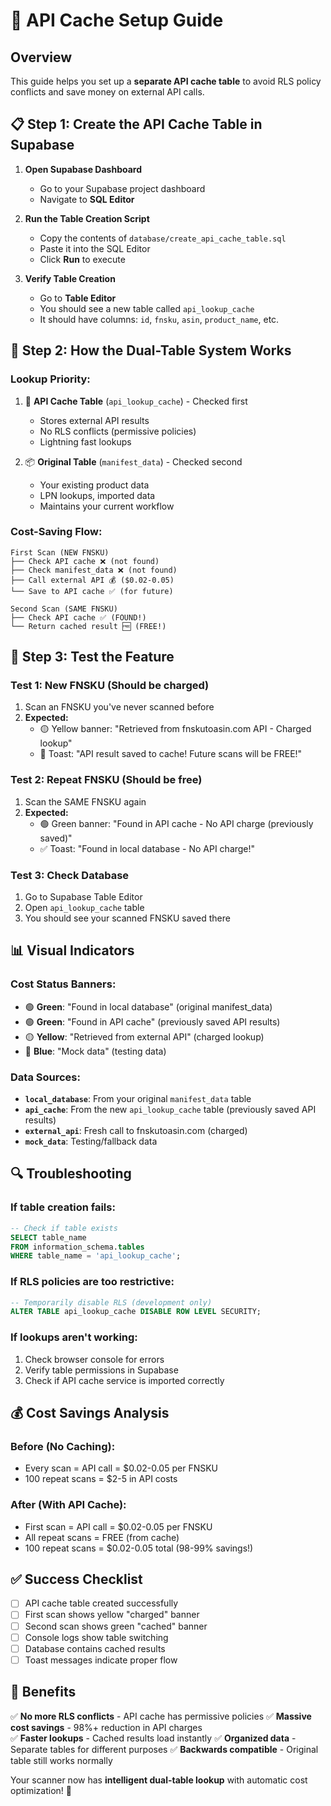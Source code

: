 # 🚀 API Cache Setup Guide

## Overview
This guide helps you set up a **separate API cache table** to avoid RLS policy conflicts and save money on external API calls.

## 📋 **Step 1: Create the API Cache Table in Supabase**

1. **Open Supabase Dashboard**
   - Go to your Supabase project dashboard
   - Navigate to **SQL Editor**

2. **Run the Table Creation Script**
   - Copy the contents of `database/create_api_cache_table.sql`
   - Paste it into the SQL Editor
   - Click **Run** to execute

3. **Verify Table Creation**
   - Go to **Table Editor**
   - You should see a new table called `api_lookup_cache`
   - It should have columns: `id`, `fnsku`, `asin`, `product_name`, etc.

## 🔧 **Step 2: How the Dual-Table System Works**

### **Lookup Priority:**
1. 🚀 **API Cache Table** (`api_lookup_cache`) - Checked first
   - Stores external API results
   - No RLS conflicts (permissive policies)
   - Lightning fast lookups

2. 📦 **Original Table** (`manifest_data`) - Checked second  
   - Your existing product data
   - LPN lookups, imported data
   - Maintains your current workflow

### **Cost-Saving Flow:**
```
First Scan (NEW FNSKU)
├── Check API cache ❌ (not found)
├── Check manifest_data ❌ (not found) 
├── Call external API 💰 ($0.02-0.05)
└── Save to API cache ✅ (for future)

Second Scan (SAME FNSKU)  
├── Check API cache ✅ (FOUND!)
└── Return cached result 🆓 (FREE!)
```

## 🎯 **Step 3: Test the Feature**

### **Test 1: New FNSKU (Should be charged)**
1. Scan an FNSKU you've never scanned before
2. **Expected:**
   - 🟡 Yellow banner: "Retrieved from fnskutoasin.com API - Charged lookup"
   - 💾 Toast: "API result saved to cache! Future scans will be FREE!"

### **Test 2: Repeat FNSKU (Should be free)**
1. Scan the SAME FNSKU again
2. **Expected:**
   - 🟢 Green banner: "Found in API cache - No API charge (previously saved)"
   - ✅ Toast: "Found in local database - No API charge!"

### **Test 3: Check Database**
1. Go to Supabase Table Editor
2. Open `api_lookup_cache` table
3. You should see your scanned FNSKU saved there

## 📊 **Visual Indicators**

### **Cost Status Banners:**
- 🟢 **Green**: "Found in local database" (original manifest_data)
- 🟢 **Green**: "Found in API cache" (previously saved API results)  
- 🟡 **Yellow**: "Retrieved from external API" (charged lookup)
- 🔵 **Blue**: "Mock data" (testing data)

### **Data Sources:**
- **`local_database`**: From your original `manifest_data` table
- **`api_cache`**: From the new `api_lookup_cache` table (previously saved API results)
- **`external_api`**: Fresh call to fnskutoasin.com (charged)
- **`mock_data`**: Testing/fallback data

## 🔍 **Troubleshooting**

### **If table creation fails:**
```sql
-- Check if table exists
SELECT table_name 
FROM information_schema.tables 
WHERE table_name = 'api_lookup_cache';
```

### **If RLS policies are too restrictive:**
```sql
-- Temporarily disable RLS (development only)
ALTER TABLE api_lookup_cache DISABLE ROW LEVEL SECURITY;
```

### **If lookups aren't working:**
1. Check browser console for errors
2. Verify table permissions in Supabase
3. Check if API cache service is imported correctly

## 💰 **Cost Savings Analysis**

### **Before (No Caching):**
- Every scan = API call = $0.02-0.05 per FNSKU
- 100 repeat scans = $2-5 in API costs

### **After (With API Cache):**
- First scan = API call = $0.02-0.05 per FNSKU
- All repeat scans = FREE (from cache)
- 100 repeat scans = $0.02-0.05 total (98-99% savings!)

## ✅ **Success Checklist**

- [ ] API cache table created successfully
- [ ] First scan shows yellow "charged" banner
- [ ] Second scan shows green "cached" banner  
- [ ] Console logs show table switching
- [ ] Database contains cached results
- [ ] Toast messages indicate proper flow

## 🎉 **Benefits**

✅ **No more RLS conflicts** - API cache has permissive policies
✅ **Massive cost savings** - 98%+ reduction in API charges  
✅ **Faster lookups** - Cached results load instantly
✅ **Organized data** - Separate tables for different purposes
✅ **Backwards compatible** - Original table still works normally

Your scanner now has **intelligent dual-table lookup** with automatic cost optimization! 🚀 